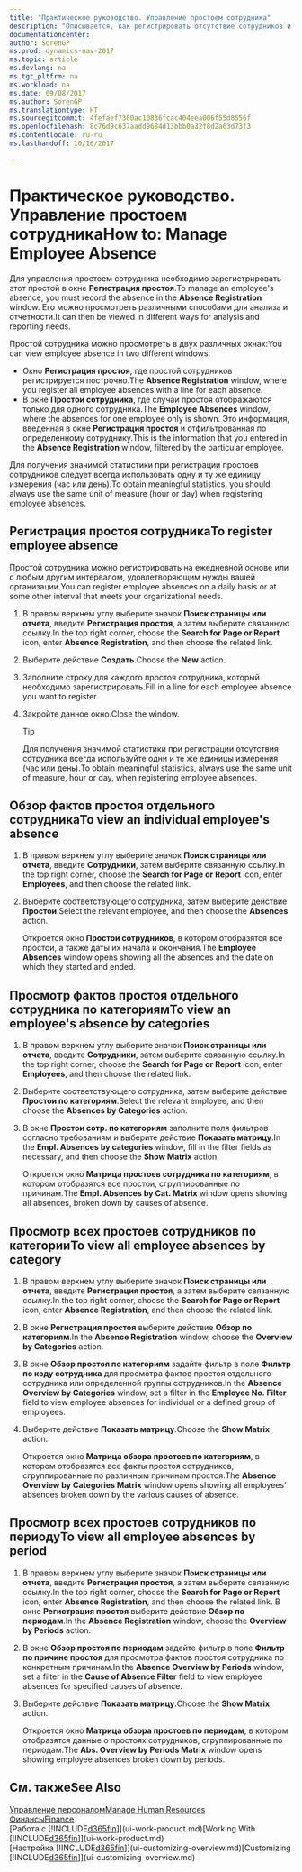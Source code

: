 ```yaml
---
title: "Практическое руководство. Управление простоем сотрудника"
description: "Описывается, как регистрировать отсутствие сотрудников и анализировать статистику отсутствия."
documentationcenter: 
author: SorenGP
ms.prod: dynamics-nav-2017
ms.topic: article
ms.devlang: na
ms.tgt_pltfrm: na
ms.workload: na
ms.date: 09/08/2017
ms.author: SorenGP
ms.translationtype: HT
ms.sourcegitcommit: 4fefaef7380ac10836fcac404eea006f55d8556f
ms.openlocfilehash: 8c76d9c637aadd9684d13bbb0a32f8d2a63d73f3
ms.contentlocale: ru-ru
ms.lasthandoff: 10/16/2017

---
```

# <a name="how-to-manage-employee-absence"></a><span data-ttu-id="5a8d5-103">Практическое руководство. Управление простоем сотрудника</span><span class="sxs-lookup"><span data-stu-id="5a8d5-103">How to: Manage Employee Absence</span></span>
<span data-ttu-id="5a8d5-104">Для управления простоем сотрудника необходимо зарегистрировать этот простой в окне **Регистрация простоя**.</span><span class="sxs-lookup"><span data-stu-id="5a8d5-104">To manage an employee's absence, you must record the absence in the **Absence Registration** window.</span></span> <span data-ttu-id="5a8d5-105">Его можно просмотреть различными способами для анализа и отчетности.</span><span class="sxs-lookup"><span data-stu-id="5a8d5-105">It can then be viewed in different ways for analysis and reporting needs.</span></span>

<span data-ttu-id="5a8d5-106">Простой сотрудника можно просмотреть в двух различных окнах:</span><span class="sxs-lookup"><span data-stu-id="5a8d5-106">You can view employee absence in two different windows:</span></span>

* <span data-ttu-id="5a8d5-107">Окно **Регистрация простоя**, где простой сотрудников регистрируется построчно.</span><span class="sxs-lookup"><span data-stu-id="5a8d5-107">The **Absence Registration** window, where you register all employee absences with a line for each absence.</span></span>
* <span data-ttu-id="5a8d5-108">В окне **Простои сотрудника**, где случаи простоя отображаются только для одного сотрудника.</span><span class="sxs-lookup"><span data-stu-id="5a8d5-108">The **Employee Absences** window, where the absences for one employee only is shown.</span></span> <span data-ttu-id="5a8d5-109">Это информация, введенная в окне **Регистрация простоя** и отфильтрованная по определенному сотруднику.</span><span class="sxs-lookup"><span data-stu-id="5a8d5-109">This is the information that you entered in the **Absence Registration** window, filtered by the particular employee.</span></span>

<span data-ttu-id="5a8d5-110">Для получения значимой статистики при регистрации простоев сотрудников следует всегда использовать одну и ту же единицу измерения (час или день).</span><span class="sxs-lookup"><span data-stu-id="5a8d5-110">To obtain meaningful statistics, you should always use the same unit of measure (hour or day) when registering employee absences.</span></span>

## <a name="to-register-employee-absence"></a><span data-ttu-id="5a8d5-111">Регистрация простоя сотрудника</span><span class="sxs-lookup"><span data-stu-id="5a8d5-111">To register employee absence</span></span>
<span data-ttu-id="5a8d5-112">Простой сотрудника можно регистрировать на ежедневной основе или с любым другим интервалом, удовлетворяющим нужды вашей организации.</span><span class="sxs-lookup"><span data-stu-id="5a8d5-112">You can register employee absences on a daily basis or at some other interval that meets your organizational needs.</span></span>

1. <span data-ttu-id="5a8d5-113">В правом верхнем углу выберите значок **Поиск страницы или отчета**, введите **Регистрация простоя**, а затем выберите связанную ссылку.</span><span class="sxs-lookup"><span data-stu-id="5a8d5-113">In the top right corner, choose the **Search for Page or Report** icon, enter **Absence Registration**, and then choose the related link.</span></span>
2. <span data-ttu-id="5a8d5-114">Выберите действие **Создать**.</span><span class="sxs-lookup"><span data-stu-id="5a8d5-114">Choose the **New** action.</span></span>
3. <span data-ttu-id="5a8d5-115">Заполните строку для каждого простоя сотрудника, который необходимо зарегистрировать.</span><span class="sxs-lookup"><span data-stu-id="5a8d5-115">Fill in a line for each employee absence you want to register.</span></span>
4. <span data-ttu-id="5a8d5-116">Закройте данное окно.</span><span class="sxs-lookup"><span data-stu-id="5a8d5-116">Close the window.</span></span>

    > [!Tip]
    > <span data-ttu-id="5a8d5-117">Для получения значимой статистики при регистрации отсутствия сотрудника всегда используйте одни и те же единицы измерения (час или день).</span><span class="sxs-lookup"><span data-stu-id="5a8d5-117">To obtain meaningful statistics, always use the same unit of measure, hour or day, when registering employee absences.</span></span>

## <a name="to-view-an-individual-employees-absence"></a><span data-ttu-id="5a8d5-118">Обзор фактов простоя отдельного сотрудника</span><span class="sxs-lookup"><span data-stu-id="5a8d5-118">To view an individual employee's absence</span></span>
1. <span data-ttu-id="5a8d5-119">В правом верхнем углу выберите значок **Поиск страницы или отчета**, введите **Сотрудники**, затем выберите связанную ссылку.</span><span class="sxs-lookup"><span data-stu-id="5a8d5-119">In the top right corner, choose the **Search for Page or Report** icon, enter **Employees**, and then choose the related link.</span></span>
2. <span data-ttu-id="5a8d5-120">Выберите соответствующего сотрудника, затем выберите действие **Простои**.</span><span class="sxs-lookup"><span data-stu-id="5a8d5-120">Select the relevant employee, and then choose the **Absences** action.</span></span>

    <span data-ttu-id="5a8d5-121">Откроется окно **Простои сотрудников**, в котором отобразятся все простои, а также даты их начала и окончания.</span><span class="sxs-lookup"><span data-stu-id="5a8d5-121">The **Employee Absences** window opens showing all the absences and the date on which they started and ended.</span></span>

## <a name="to-view-an-employees-absence-by-categories"></a><span data-ttu-id="5a8d5-122">Просмотр фактов простоя отдельного сотрудника по категориям</span><span class="sxs-lookup"><span data-stu-id="5a8d5-122">To view an employee's absence by categories</span></span>
1. <span data-ttu-id="5a8d5-123">В правом верхнем углу выберите значок **Поиск страницы или отчета**, введите **Сотрудники**, затем выберите связанную ссылку.</span><span class="sxs-lookup"><span data-stu-id="5a8d5-123">In the top right corner, choose the **Search for Page or Report** icon, enter **Employees**, and then choose the related link.</span></span>
2. <span data-ttu-id="5a8d5-124">Выберите соответствующего сотрудника, затем выберите действие **Простои по категориям**.</span><span class="sxs-lookup"><span data-stu-id="5a8d5-124">Select the relevant employee, and then choose the **Absences by Categories** action.</span></span>
3. <span data-ttu-id="5a8d5-125">В окне **Простои сотр. по категориям** заполните поля фильтров согласно требованиям и выберите действие **Показать матрицу**.</span><span class="sxs-lookup"><span data-stu-id="5a8d5-125">In the **Empl. Absences by categories** window, fill in the filter fields as necessary, and then choose the **Show Matrix** action.</span></span>

    <span data-ttu-id="5a8d5-126">Откроется окно **Матрица простоев сотрудника по категориям**, в котором отобразятся все простои, сгруппированные по причинам.</span><span class="sxs-lookup"><span data-stu-id="5a8d5-126">The **Empl. Absences by Cat. Matrix** window opens showing all absences, broken down by causes of absence.</span></span>

## <a name="to-view-all-employee-absences-by-category"></a><span data-ttu-id="5a8d5-127">Просмотр всех простоев сотрудников по категории</span><span class="sxs-lookup"><span data-stu-id="5a8d5-127">To view all employee absences by category</span></span>
1. <span data-ttu-id="5a8d5-128">В правом верхнем углу выберите значок **Поиск страницы или отчета**, введите **Регистрация простоя**, а затем выберите связанную ссылку.</span><span class="sxs-lookup"><span data-stu-id="5a8d5-128">In the top right corner, choose the **Search for Page or Report** icon, enter **Absence Registration**, and then choose the related link.</span></span>
2. <span data-ttu-id="5a8d5-129">В окне **Регистрация простоя** выберите действие **Обзор по категориям**.</span><span class="sxs-lookup"><span data-stu-id="5a8d5-129">In the **Absence Registration** window, choose the **Overview by Categories** action.</span></span>
3. <span data-ttu-id="5a8d5-130">В окне **Обзор простоя по категориям** задайте фильтр в поле **Фильтр по коду сотрудника** для просмотра фактов простоя отдельного сотрудника или определенной группы сотрудников.</span><span class="sxs-lookup"><span data-stu-id="5a8d5-130">In the **Absence Overview by Categories** window, set a filter in the **Employee No. Filter** field to view employee absences for individual or a defined group of employees.</span></span>
4. <span data-ttu-id="5a8d5-131">Выберите действие **Показать матрицу**.</span><span class="sxs-lookup"><span data-stu-id="5a8d5-131">Choose the **Show Matrix** action.</span></span>

    <span data-ttu-id="5a8d5-132">Откроется окно **Матрица обзора простоев по категориям**, в котором отобразятся все факты простоя сотрудников, сгруппированные по различным причинам простоя.</span><span class="sxs-lookup"><span data-stu-id="5a8d5-132">The **Absence Overview by Categories Matrix** window opens showing all employees’ absences broken down by the various causes of absence.</span></span>

## <a name="to-view-all-employee-absences-by-period"></a><span data-ttu-id="5a8d5-133">Просмотр всех простоев сотрудников по периоду</span><span class="sxs-lookup"><span data-stu-id="5a8d5-133">To view all employee absences by period</span></span>
1. <span data-ttu-id="5a8d5-134">В правом верхнем углу выберите значок **Поиск страницы или отчета**, введите **Регистрация простоя**, а затем выберите связанную ссылку.</span><span class="sxs-lookup"><span data-stu-id="5a8d5-134">In the top right corner, choose the **Search for Page or Report** icon, enter **Absence Registration**, and then choose the related link.</span></span>
   <span data-ttu-id="5a8d5-135">В окне **Регистрация простоя** выберите действие **Обзор по периодам**.</span><span class="sxs-lookup"><span data-stu-id="5a8d5-135">In the **Absence Registration** window, choose the **Overview by Periods** action.</span></span>
2. <span data-ttu-id="5a8d5-136">В окне **Обзор простоя по периодам** задайте фильтр в поле **Фильтр по причине простоя** для просмотра фактов простоя сотрудника по конкретным причинам.</span><span class="sxs-lookup"><span data-stu-id="5a8d5-136">In the **Absence Overview by Periods** window, set a filter in the **Cause of Absence Filter** field to view employee absences for specified causes of absence.</span></span>
3. <span data-ttu-id="5a8d5-137">Выберите действие **Показать матрицу**.</span><span class="sxs-lookup"><span data-stu-id="5a8d5-137">Choose the **Show Matrix** action.</span></span>

    <span data-ttu-id="5a8d5-138">Откроется окно **Матрица обзора простоев по периодам**, в котором отобразятся данные о простоях сотрудников, сгруппированные по периодам.</span><span class="sxs-lookup"><span data-stu-id="5a8d5-138">The **Abs. Overview by Periods Matrix** window opens showing employee absences broken down by periods.</span></span>

## <a name="see-also"></a><span data-ttu-id="5a8d5-139">См. также</span><span class="sxs-lookup"><span data-stu-id="5a8d5-139">See Also</span></span>
[<span data-ttu-id="5a8d5-140">Управление персоналом</span><span class="sxs-lookup"><span data-stu-id="5a8d5-140">Manage Human Resources</span></span>](hr-manage-human-resources.md)  
[<span data-ttu-id="5a8d5-141">Финансы</span><span class="sxs-lookup"><span data-stu-id="5a8d5-141">Finance</span></span>](finance.md)  
<span data-ttu-id="5a8d5-142">[Работа с [!INCLUDE[d365fin](includes/d365fin_md.md)]](ui-work-product.md)</span><span class="sxs-lookup"><span data-stu-id="5a8d5-142">[Working With [!INCLUDE[d365fin](includes/d365fin_md.md)]](ui-work-product.md)</span></span>  
<span data-ttu-id="5a8d5-143">[Настройка [!INCLUDE[d365fin](includes/d365fin_md.md)]](ui-customizing-overview.md)</span><span class="sxs-lookup"><span data-stu-id="5a8d5-143">[Customizing [!INCLUDE[d365fin](includes/d365fin_md.md)]](ui-customizing-overview.md)</span></span>

